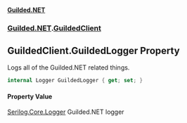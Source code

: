 
#### [Guilded.NET](index 'index')
### [Guilded.NET](index#Guilded_NET 'Guilded.NET').[GuildedClient](GuildedClient 'Guilded.NET.GuildedClient')
## GuildedClient.GuildedLogger Property
Logs all of the Guilded.NET related things.  
```csharp
internal Logger GuildedLogger { get; set; }
```

#### Property Value
[Serilog.Core.Logger](https://docs.microsoft.com/en-us/dotnet/api/Serilog.Core.Logger 'Serilog.Core.Logger')
Guilded.NET logger
